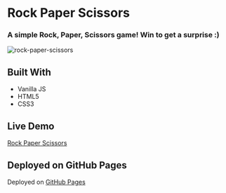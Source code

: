 # Rock Paper Scissors

### A simple Rock, Paper, Scissors game! Win to get a surprise :)

![rock-paper-scissors](https://user-images.githubusercontent.com/35932018/148323482-0daec7fe-0d83-4936-89cf-a6b3ede3e69a.png)


## Built With 

- Vanilla JS
- HTML5
- CSS3

## Live Demo

[Rock Paper Scissors](https://williamdurocher.github.io/Rock-Paper-Scissors/)


## Deployed on GitHub Pages

Deployed on [GitHub Pages](https://pages.github.com/) 
